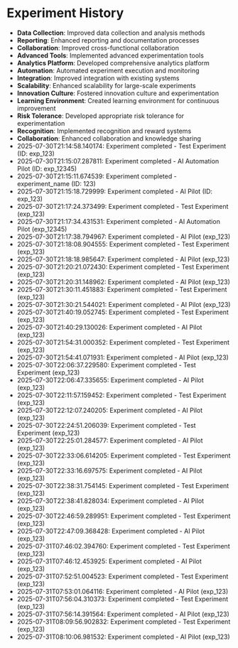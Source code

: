 # Experiment History

- **Data Collection**: Improved data collection and analysis methods
- **Reporting**: Enhanced reporting and documentation processes
- **Collaboration**: Improved cross-functional collaboration
- **Advanced Tools**: Implemented advanced experimentation tools
- **Analytics Platform**: Developed comprehensive analytics platform
- **Automation**: Automated experiment execution and monitoring
- **Integration**: Improved integration with existing systems
- **Scalability**: Enhanced scalability for large-scale experiments
- **Innovation Culture**: Fostered innovation culture and experimentation
- **Learning Environment**: Created learning environment for continuous improvement
- **Risk Tolerance**: Developed appropriate risk tolerance for experimentation
- **Recognition**: Implemented recognition and reward systems
- **Collaboration**: Enhanced collaboration and knowledge sharing
- 2025-07-30T21:14:58.140174: Experiment completed - Test Experiment (ID: exp_123)
- 2025-07-30T21:15:07.287811: Experiment completed - AI Automation Pilot (ID: exp_12345)
- 2025-07-30T21:15:11.674539: Experiment completed - experiment_name (ID: 123)
- 2025-07-30T21:15:18.729999: Experiment completed - AI Pilot (ID: exp_123)
- 2025-07-30T21:17:24.373499: Experiment completed - Test Experiment (exp_123)
- 2025-07-30T21:17:34.431531: Experiment completed - AI Automation Pilot (exp_12345)
- 2025-07-30T21:17:38.794967: Experiment completed - AI Pilot (exp_123)
- 2025-07-30T21:18:08.904555: Experiment completed - Test Experiment (exp_123)
- 2025-07-30T21:18:18.985647: Experiment completed - AI Pilot (exp_123)
- 2025-07-30T21:20:21.072430: Experiment completed - Test Experiment (exp_123)
- 2025-07-30T21:20:31.148962: Experiment completed - AI Pilot (exp_123)
- 2025-07-30T21:30:11.451883: Experiment completed - Test Experiment (exp_123)
- 2025-07-30T21:30:21.544021: Experiment completed - AI Pilot (exp_123)
- 2025-07-30T21:40:19.052745: Experiment completed - Test Experiment (exp_123)
- 2025-07-30T21:40:29.130026: Experiment completed - AI Pilot (exp_123)
- 2025-07-30T21:54:31.000352: Experiment completed - Test Experiment (exp_123)
- 2025-07-30T21:54:41.071931: Experiment completed - AI Pilot (exp_123)
- 2025-07-30T22:06:37.229580: Experiment completed - Test Experiment (exp_123)
- 2025-07-30T22:06:47.335655: Experiment completed - AI Pilot (exp_123)
- 2025-07-30T22:11:57.159452: Experiment completed - Test Experiment (exp_123)
- 2025-07-30T22:12:07.240205: Experiment completed - AI Pilot (exp_123)
- 2025-07-30T22:24:51.206039: Experiment completed - Test Experiment (exp_123)
- 2025-07-30T22:25:01.284577: Experiment completed - AI Pilot (exp_123)
- 2025-07-30T22:33:06.614205: Experiment completed - Test Experiment (exp_123)
- 2025-07-30T22:33:16.697575: Experiment completed - AI Pilot (exp_123)
- 2025-07-30T22:38:31.754145: Experiment completed - Test Experiment (exp_123)
- 2025-07-30T22:38:41.828034: Experiment completed - AI Pilot (exp_123)
- 2025-07-30T22:46:59.289951: Experiment completed - Test Experiment (exp_123)
- 2025-07-30T22:47:09.368428: Experiment completed - AI Pilot (exp_123)
- 2025-07-31T07:46:02.394760: Experiment completed - Test Experiment (exp_123)
- 2025-07-31T07:46:12.453925: Experiment completed - AI Pilot (exp_123)
- 2025-07-31T07:52:51.004523: Experiment completed - Test Experiment (exp_123)
- 2025-07-31T07:53:01.064116: Experiment completed - AI Pilot (exp_123)
- 2025-07-31T07:56:04.310373: Experiment completed - Test Experiment (exp_123)
- 2025-07-31T07:56:14.391564: Experiment completed - AI Pilot (exp_123)
- 2025-07-31T08:09:56.902832: Experiment completed - Test Experiment (exp_123)
- 2025-07-31T08:10:06.981532: Experiment completed - AI Pilot (exp_123)
